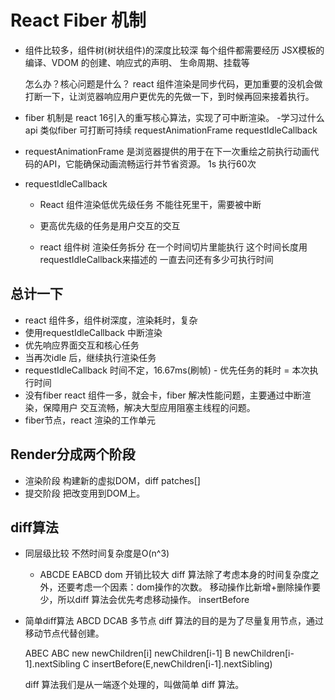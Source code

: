 # React Fiber 机制

- 组件比较多，组件树(树状组件)的深度比较深
  每个组件都需要经历 JSX模板的编译、VDOM 的创建、响应式的声明、
  生命周期、挂载等

  怎么办？核心问题是什么？
  react 组件渲染是同步代码，更加重要的没机会做
  打断一下，让浏览器响应用户更优先的先做一下，到时候再回来接着执行。

- fiber 机制是 react 16引入的重写核心算法，实现了可中断渲染。
  -学习过什么 api 类似fiber
  可打断可持续
  requestAnimationFrame
  requestIdleCallback

- requestAnimationFrame
  是浏览器提供的用于在下一次重绘之前执行动画代码的API，它能确保动画流畅运行并节省资源。
  1s 执行60次

- requestIdleCallback
  - React 组件渲染低优先级任务
    不能往死里干，需要被中断
  - 更高优先级的任务是用户交互的交互

  - react 组件树 渲染任务拆分
    在一个时间切片里能执行
    这个时间长度用requestIdleCallback来描述的
    一直去问还有多少可执行时间

## 总计一下

- react 组件多，组件树深度，渲染耗时，复杂
- 使用requestIdleCallback 中断渲染
- 优先响应界面交互和核心任务
- 当再次idle 后，继续执行渲染任务
- requestIdleCallback 时间不定，16.67ms(刷帧) - 优先任务的耗时 = 本次执行时间
- 没有fiber react 组件一多，就会卡，fiber 解决性能问题，主要通过中断渲染，保障用户
  交互流畅，解决大型应用阻塞主线程的问题。
- fiber节点，react 渲染的工作单元

## Render分成两个阶段

- 渲染阶段 构建新的虚拟DOM，diff patches[]
- 提交阶段 把改变用到DOM上。

## diff算法

- 同层级比较 不然时间复杂度是O(n^3)
  - ABCDE EABCD
  dom 开销比较大
  diff 算法除了考虑本身的时间复杂度之外，还要考虑一个因素：dom操作的次数。
  移动操作比新增+删除操作要少，所以diff 算法会优先考虑移动操作。
  insertBefore
- 简单diff算法
  ABCD DCAB
  多节点 diff 算法的目的是为了尽量复用节点，通过移动节点代替创建。

  ABEC ABC
  new newChildren[i]
  newChildren[i-1] B
  newChildren[i-1].nextSibling C
  insertBefore(E,newChildren[i-1].nextSibling)

  diff 算法我们是从一端逐个处理的，叫做简单 diff 算法。